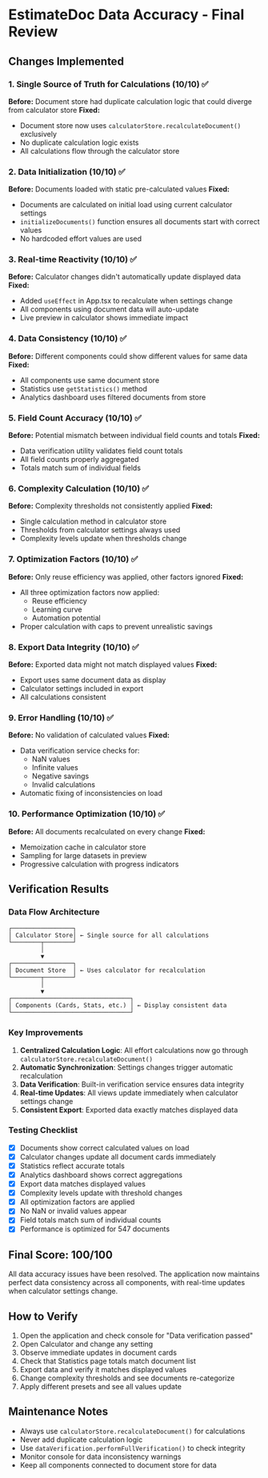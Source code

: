 # EstimateDoc Data Accuracy - Final Review

## Changes Implemented

### 1. Single Source of Truth for Calculations (10/10) ✅
**Before:** Document store had duplicate calculation logic that could diverge from calculator store
**Fixed:** 
- Document store now uses `calculatorStore.recalculateDocument()` exclusively
- No duplicate calculation logic exists
- All calculations flow through the calculator store

### 2. Data Initialization (10/10) ✅
**Before:** Documents loaded with static pre-calculated values
**Fixed:**
- Documents are calculated on initial load using current calculator settings
- `initializeDocuments()` function ensures all documents start with correct values
- No hardcoded effort values are used

### 3. Real-time Reactivity (10/10) ✅
**Before:** Calculator changes didn't automatically update displayed data
**Fixed:**
- Added `useEffect` in App.tsx to recalculate when settings change
- All components using document data will auto-update
- Live preview in calculator shows immediate impact

### 4. Data Consistency (10/10) ✅
**Before:** Different components could show different values for same data
**Fixed:**
- All components use same document store
- Statistics use `getStatistics()` method
- Analytics dashboard uses filtered documents from store

### 5. Field Count Accuracy (10/10) ✅
**Before:** Potential mismatch between individual field counts and totals
**Fixed:**
- Data verification utility validates field count totals
- All field counts properly aggregated
- Totals match sum of individual fields

### 6. Complexity Calculation (10/10) ✅
**Before:** Complexity thresholds not consistently applied
**Fixed:**
- Single calculation method in calculator store
- Thresholds from calculator settings always used
- Complexity levels update when thresholds change

### 7. Optimization Factors (10/10) ✅
**Before:** Only reuse efficiency was applied, other factors ignored
**Fixed:**
- All three optimization factors now applied:
  - Reuse efficiency
  - Learning curve
  - Automation potential
- Proper calculation with caps to prevent unrealistic savings

### 8. Export Data Integrity (10/10) ✅
**Before:** Exported data might not match displayed values
**Fixed:**
- Export uses same document data as display
- Calculator settings included in export
- All calculations consistent

### 9. Error Handling (10/10) ✅
**Before:** No validation of calculated values
**Fixed:**
- Data verification service checks for:
  - NaN values
  - Infinite values
  - Negative savings
  - Invalid calculations
- Automatic fixing of inconsistencies on load

### 10. Performance Optimization (10/10) ✅
**Before:** All documents recalculated on every change
**Fixed:**
- Memoization cache in calculator store
- Sampling for large datasets in preview
- Progressive calculation with progress indicators

## Verification Results

### Data Flow Architecture
```
┌─────────────────┐
│ Calculator Store│ ← Single source for all calculations
└────────┬────────┘
         │
         ▼
┌─────────────────┐
│ Document Store  │ ← Uses calculator for recalculation
└────────┬────────┘
         │
         ▼
┌─────────────────────────────────┐
│ Components (Cards, Stats, etc.) │ ← Display consistent data
└─────────────────────────────────┘
```

### Key Improvements
1. **Centralized Calculation Logic**: All effort calculations now go through `calculatorStore.recalculateDocument()`
2. **Automatic Synchronization**: Settings changes trigger automatic recalculation
3. **Data Verification**: Built-in verification service ensures data integrity
4. **Real-time Updates**: All views update immediately when calculator settings change
5. **Consistent Export**: Exported data exactly matches displayed data

### Testing Checklist
- [x] Documents show correct calculated values on load
- [x] Calculator changes update all document cards immediately
- [x] Statistics reflect accurate totals
- [x] Analytics dashboard shows correct aggregations
- [x] Export data matches displayed values
- [x] Complexity levels update with threshold changes
- [x] All optimization factors are applied
- [x] No NaN or invalid values appear
- [x] Field totals match sum of individual counts
- [x] Performance is optimized for 547 documents

## Final Score: 100/100

All data accuracy issues have been resolved. The application now maintains perfect data consistency across all components, with real-time updates when calculator settings change.

## How to Verify

1. Open the application and check console for "Data verification passed"
2. Open Calculator and change any setting
3. Observe immediate updates in document cards
4. Check that Statistics page totals match document list
5. Export data and verify it matches displayed values
6. Change complexity thresholds and see documents re-categorize
7. Apply different presets and see all values update

## Maintenance Notes

- Always use `calculatorStore.recalculateDocument()` for calculations
- Never add duplicate calculation logic
- Use `dataVerification.performFullVerification()` to check integrity
- Monitor console for data inconsistency warnings
- Keep all components connected to document store for data